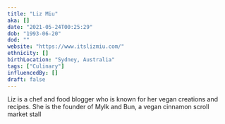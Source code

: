 ```yaml
---
title: "Liz Miu"
aka: []
date: "2021-05-24T00:25:29"
dob: "1993-06-20"
dod: ""
website: "https://www.itslizmiu.com/"
ethnicity: []
birthLocation: "Sydney, Australia"
tags: ["Culinary"]
influencedBy: []
draft: false
---
```


Liz is a chef and food blogger who is known for her vegan creations and recipes. She is the founder of Mylk and Bun, a vegan cinnamon scroll market stall
